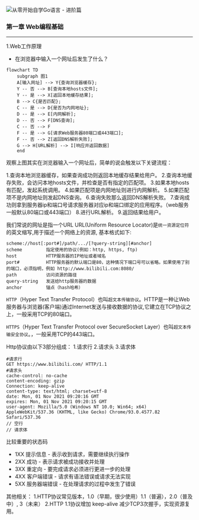 ![从零开始自学Go语言 - 进阶篇](https://cdn.yuanketang.cn/images/courses/01/cover02.jpg)

### 第一章 Web编程基础
---
1.Web工作原理
* 在浏览器中输入一个网址后发生了什么？
```mermaid
flowchart TD
    subgraph 图1
    A[输入网址] --> Y{查询浏览器缓存};
    Y -- 否 --> B[查询本地hosts文件];
    Y -- 是 --> X[返回本地缓存结果];
    B --> C{是否匹配};
    C -- 是 --> D{是否为内网地址};
    D -- 是 --> E[内网解析];
    D -- 否 --> F[DNS查询];
    C -- 否 --> F
    F -- 是 --> G[请求Web服务器80端口或443端口];
    F -- 否 --> Z[返回DNS解析失败];
    G --> H[URL解析] --> I[响应并返回数据]
    end
```

观察上图其实在浏览器输入一个网址后，简单的说会触发以下关键流程：

1.查询本地浏览器缓存，如果查询成功则返回本地缓存结果给用户。
2.查询本地缓存失败，会访问本地hosts文件，并检查是否有指定的匹配项。
3.如果本地hosts有匹配，发起系统调用。
4.如果匹配项是内网地址则进行内网解析。
5.如果匹配项不是内网地址则发起DNS查询。
6.查询失败那么返回DNS解析失败。
7.查询成功则拿到服务器ip和端口号请求服务器对应ip和端口绑定的应用程序。（web服务一般默认80端口或443端口）
8.进行URL解析。
9.返回结果给用户。

我们常说的网址是指一个URL
URL(Uniform Resource Locator)是`统一资源定位符`的英文缩写,用于描述一个网络上的资源, 基本格式如下:
```
scheme://host[:port#]/path/.../[?query-string][#anchor]
scheme         指定使用的协议(例如：http, https, ftp)
host           HTTP服务器的IP地址或者域名
port#          HTTP服务器的默认端口是80，这种情况下端口号可以省略。如果使用了别的端口，必须指明，例如 http://www.bilibili.com:8080/
path           访问资源的路径
query-string   发送给http服务器的数据
anchor         锚点（hash哈希）
```

`HTTP`（Hyper Text Transfer Protocol）也叫`超文本传输协议`。HTTP是一种让Web服务器与浏览器(客户端)通过Internet发送与接收数据的协议,它建立在TCP协议之上，一般采用TCP的80端口。

`HTTPS`（Hyper Text Transfer Protocol over SecureSocket Layer）也叫`超文本传输安全协议`。，一般采用TCP的443端口。

Http协议由以下3部分组成：
1.请求行
2.请求头
3.请求体

```http
#请求行
GET https://www.bilibili.com/ HTTP/1.1
#请求头
cache-control: no-cache
content-encoding: gzip
Connection: keep-alive
content-type: text/html; charset=utf-8
date: Mon, 01 Nov 2021 09:20:16 GMT
expires: Mon, 01 Nov 2021 09:20:15 GMT
user-agent: Mozilla/5.0 (Windows NT 10.0; Win64; x64) AppleWebKit/537.36 (KHTML, like Gecko) Chrome/93.0.4577.82 Safari/537.36
// 空行
// 请求体
```

比较重要的状态码
* 1XX 提示信息 - 表示收到请求，需要继续执行操作
* 2XX 成功 - 表示请求被成功接收并处理
* 3XX 重定向 - 要完成请求必须进行更进一步的处理
* 4XX 客户端错误 - 请求有语法错误或请求无法实现
* 5XX 服务器端错误 - 在处理请求的过程中发生了错误

其他相关：
1.HTTP协议常见版本，1.0（早期，很少使用）1.1（普遍），2.0（普及中）, 3（未来）
2.HTTP 1.1协议增加 keep-alive 减少TCP3次握手，实现资源复用。